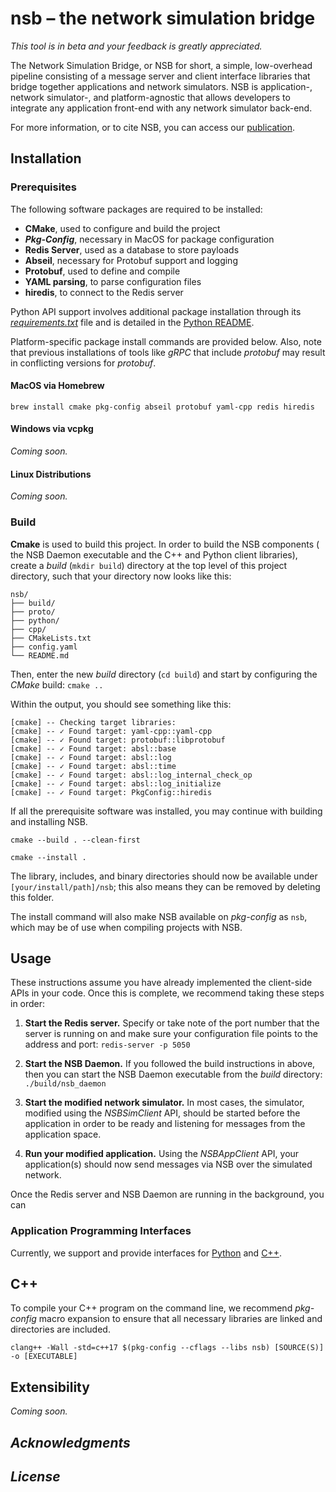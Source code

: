 # **nsb** – the network simulation bridge
_This tool is in beta and your feedback is greatly appreciated._

The Network Simulation Bridge, or NSB for short, a simple, low-overhead pipeline
consisting of a message server and client interface libraries that bridge 
together applications and network simulators. NSB is application-, network 
simulator-, and platform-agnostic that allows developers to integrate any 
application front-end with any network simulator back-end.

For more information, or to cite NSB, you can access our 
[publication](https://dl.acm.org/doi/10.1145/3616391.3622771).

## Installation

### Prerequisites

The following software packages are required to be installed:
* **CMake**, used to configure and build the project
* _**Pkg-Config**_, necessary in MacOS for package configuration
* **Redis Server**, used as a database to store payloads
* **Abseil**, necessary for Protobuf support and logging
* **Protobuf**, used to define and compile
* **YAML parsing**, to parse configuration files
* **hiredis**, to connect to the Redis server

Python API support involves additional package installation through its
[_requirements.txt_](python/requirements.txt) file and is detailed in the 
[Python README](python/README.md).

Platform-specific package install commands are provided below. Also, note that
previous installations of tools like _gRPC_ that include _protobuf_ may result
in conflicting versions for _protobuf_.

#### MacOS via Homebrew
```
brew install cmake pkg-config abseil protobuf yaml-cpp redis hiredis
```

#### Windows via vcpkg
_Coming soon._

#### Linux Distributions
_Coming soon._

### Build
__Cmake__ is used to build this project. In order to build the NSB components (
the NSB Daemon executable and the C++ and Python client libraries), create a 
_build_ (```mkdir build```) directory at the top level of this project 
directory, such that your directory now looks like this:

```
nsb/
├── build/
├── proto/
├── python/
├── cpp/
├── CMakeLists.txt
├── config.yaml
└── README.md
```

Then, enter the new _build_ directory (```cd build```) and start by configuring 
the _CMake_ build:
```cmake ..```

Within the output, you should see something like this:
```
[cmake] -- Checking target libraries:
[cmake] -- ✓ Found target: yaml-cpp::yaml-cpp
[cmake] -- ✓ Found target: protobuf::libprotobuf
[cmake] -- ✓ Found target: absl::base
[cmake] -- ✓ Found target: absl::log
[cmake] -- ✓ Found target: absl::time
[cmake] -- ✓ Found target: absl::log_internal_check_op
[cmake] -- ✓ Found target: absl::log_initialize
[cmake] -- ✓ Found target: PkgConfig::hiredis
```
If all the prerequisite software was installed, you may continue with building 
and installing NSB.
```
cmake --build . --clean-first
```
```
cmake --install .
```
The library, includes, and binary directories should now be available under
```[your/install/path]/nsb```; this also means they can be removed by deleting
this folder.

The install command will also make NSB available on _pkg-config_ 
as ```nsb```, which may be of use when compiling projects with NSB.

## Usage

These instructions assume you have already implemented the client-side APIs in
your code. Once this is complete, we recommend taking these steps in order:

1. **Start the Redis server.** Specify or take note of the port number that the
server is running on and make sure your configuration file points to the address
and port:
```redis-server -p 5050```

2. **Start the NSB Daemon.** If you followed the build instructions in above, 
then you can start the NSB Daemon executable from the _build_ directory: 
```./build/nsb_daemon```

3. **Start the modified network simulator.** In most cases, the simulator, 
modified using the _NSBSimClient_ API, should be started before the application
in order to be ready and listening for messages from the application space.

4. **Run your modified application.** Using the _NSBAppClient_ API, your 
application(s) should now send messages via NSB over the simulated network.

Once the Redis server and NSB Daemon are running in the background, you can

### Application Programming Interfaces
Currently, we support and provide interfaces for [Python](python/README.md) and 
[C++](src/README.md).

## C++
To compile your C++ program on the command line, we recommend _pkg-config_
macro expansion to ensure that all necessary libraries are linked and 
directories are included.
```
clang++ -Wall -std=c++17 $(pkg-config --cflags --libs nsb) [SOURCE(S)] -o [EXECUTABLE]
```

## Extensibility
_Coming soon._

## _Acknowledgments_

## _License_